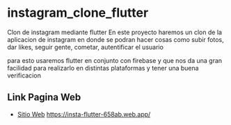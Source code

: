 # instagram_clone_flutter

Clon de instagram mediante flutter 
En este proyecto haremos un clon de la aplicacion de instagram en donde se podran hacer cosas como
subir fotos, dar likes, seguir gente, cometar, autentificar el usuario

para esto usaremos flutter en conjunto con firebase y que nos da una gran facilidad para realizarlo en
distintas plataformas y tener una buena verificacion

## Link Pagina Web
- [Sitio Web](https://insta-flutter-658ab.web.app/#/)
https://insta-flutter-658ab.web.app/


